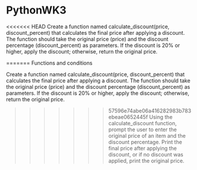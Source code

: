 # PythonWK3
<<<<<<< HEAD
Create a function named calculate_discount(price, discount_percent) that calculates the final price after applying a discount. The function should take the original price (price) and the discount percentage (discount_percent) as parameters. If the discount is 20% or higher, apply the discount; otherwise, return the original price.

=======
Functions and conditions


Create a function named calculate_discount(price, discount_percent) that calculates the final price after applying a discount. The function should take the original price (price) and the discount percentage (discount_percent) as parameters. If the discount is 20% or higher, apply the discount; otherwise, return the original price.
>>>>>>> 57596e74abe06a416282983b783ebeae0652445f
Using the calculate_discount function, prompt the user to enter the original price of an item and the discount percentage. Print the final price after applying the discount, or if no discount was applied, print the original price.
